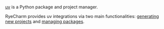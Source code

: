 [uv][1] is a Python package and project manager.

RyeCharm provides uv integrations via two main functionalities:
[generating new projects][2] and [managing packages][3].


  [1]: https://docs.astral.sh/uv
  [2]: generating.md
  [3]: managing.md
